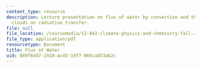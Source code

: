 ```yaml
---
content_type: resource
description: Lecture presentation on flux of water by convection and the effects of
  clouds on radiative transfer.
file: null
file_location: /coursemedia/12-842-climate-physics-and-chemistry-fall-2008/889f6dd72910ac4519f7065ca853ab2c_part6_4.pdf
file_type: application/pdf
resourcetype: Document
title: Flux of Water
uid: 889f6dd7-2910-ac45-19f7-065ca853ab2c
---
```

